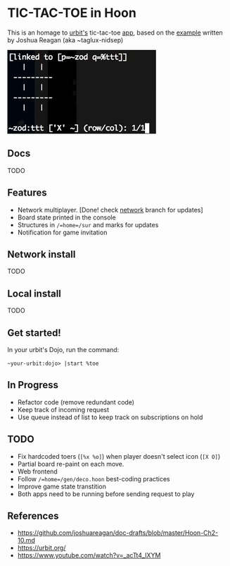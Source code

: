 # TIC-TAC-TOE in Hoon

This is an homage to [urbit's](https://urbit.org/) tic-tac-toe [app](https://www.youtube.com/watch?v=_acTt4_IXYM&t=225s), based on the [example](https://github.com/joshuareagan/doc-drafts/blob/master/Hoon-Ch2-10.md) written by Joshua Reagan (aka ~taglux-nidsep)

![Alt Text](zod.gif)
## Docs

TODO

## Features

- Network multiplayer. [Done! check [network](https://github.com/josl/tic-tac-toe/tree/network) branch for updates]
- Board state printed in the console
- Structures in `/=home=/sur` and marks for updates
- Notification for game invitation

## Network install

TODO

## Local install

TODO

## Get started!

In your urbit's Dojo, run the command:

    ~your-urbit:dojo> |start %toe

## In Progress
- Refactor code (remove redundant code)
- Keep track of incoming request
- Use queue instead of list to keep track on subscriptions on hold

## TODO
- Fix hardcoded toers (`[%x %o]`) when player doesn't select icon (`[X O]`)
- Partial board re-paint on each move.
- Web frontend
- Follow `/=home=/gen/deco.hoon` best-coding practices
- Improve game state transtition
- Both apps need to be running before sending request to play

## References

- https://github.com/joshuareagan/doc-drafts/blob/master/Hoon-Ch2-10.md
- https://urbit.org/
- https://www.youtube.com/watch?v=_acTt4_IXYM
